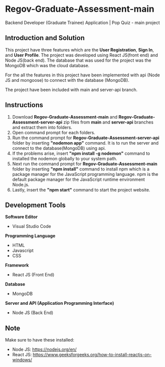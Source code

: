 # Regov-Graduate-Assessment-main 

Backend Developer (Graduate Trainee) Application | Pop Quiz - main project

## Introduction and Solution

This project have three features which are the **User Registration**, **Sign In**, and **User Profile**. The project was developed using React JS(front end) and Node JS(back end). The database that was used for the project was the MongoDB which was the cloud database. 

For the all the features in this project have been implemented with api (Node JS and mongoose) to connect with the database (MongoDB).

The project have been included with main and server-api branch.

## Instructions

1. Download **Regov-Graduate-Assessment-main** and **Regov-Graduate-Assessment-server-api** zip files from **main** and **server-api** branches and extract them into folders.
2. Open command prompt for each folders.
3. Run the command prompt for **Regov-Graduate-Assessment-server-api** folder by inserting **"nodemon app"** command. It is to run the server and connect to the database(MongoDB) using api.
4. If the problems arise, insert **"npm install -g nodemon"** command to installed the nodemon globally to your system path.
5. Next run the command prompt for **Regov-Graduate-Assessment-main** folder by inserting **"npm install"** command to install npm which is a package manager for the JavaScript programming language. npm is the default package manager for the JavaScript runtime environment Node.js.
6. Lastly, insert the **"npm start"** command to start the project website.

## Development Tools 

**Software Editor** 
- Visual Studio Code

**Programming Language**
- HTML
- Javascript
- CSS

**Framework**
- React JS (Front End)

**Database**
- MongoDB

**Server and API (Application Programming Interface)**
- Node JS (Back End)

## Note

Make sure to have these installed:
- Node JS: https://nodejs.org/en/
- React JS: https://www.geeksforgeeks.org/how-to-install-reactjs-on-windows/



